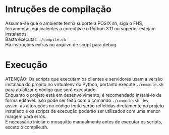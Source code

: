 # Intruções de compilação
Assume-se que o ambiente tenha suporte a POSIX sh, siga o FHS, ferramentas equivalentes a coreutils e o Python 3.11 ou superior estejam instalados.  
Basta executar: `./compile.sh`  
Há instruções extras no arquivo de script para debug.  

# Execução
ATENÇÃO: Os scripts que executam os clientes e servidores usam a versão
instalada do projeto no virtualenv do Python, portanto execute `./compile.sh`
para atualizar o código que será executado.  
Enquanto o projeto está em desenvolvimento, é recomendado instalá-lo de forma
editável. Isso pode ser feito com o comando `./compile.sh dev`, assim, as
alterações no código fonte serão refletidas diretamente no projeto instalado e
os scripts de execução poderão ser utilizados com uma menor margem para erros.  
É necessário iniciar o mosquitto manualmente antes de executar os scripts,
exceto o compile.sh.  